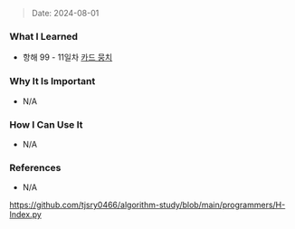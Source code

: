 > Date: 2024-08-01

### What I Learned

- 항해 99 - 11일차 [카드 뭉치](https://github.com/tjsry0466/algorithm-study/blob/main/programmers/%EC%B9%B4%EB%93%9C%20%EB%AD%89%EC%B9%98.py)

### Why It Is Important

- N/A

### How I Can Use It

- N/A

### References

- N/A

https://github.com/tjsry0466/algorithm-study/blob/main/programmers/H-Index.py
